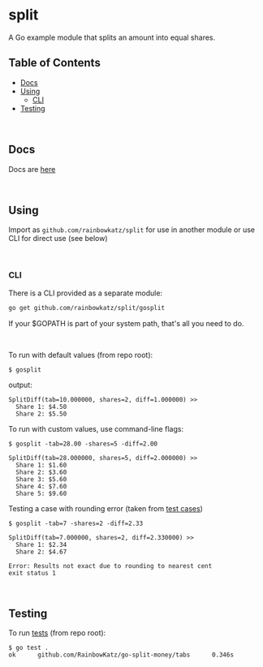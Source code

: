 <h1>split</h1>

A Go example module that splits an amount into equal shares.

<h2>Table of Contents</h2>

- [Docs](#docs)
- [Using](#using)
  - [CLI](#cli)
- [Testing](#testing)

<br/>

## Docs
Docs are [here](https://pkg.go.dev/github.com/rainbowkatz/split)

<br/>

## Using
Import as `github.com/rainbowkatz/split` for use in another module or use CLI for direct use (see below)

<br/>

### CLI
There is a CLI provided as a separate module: 
```bash
go get github.com/rainbowkatz/split/gosplit
```
If your $GOPATH is part of your system path, that's all you need to do.  

<br/>

To run with default values (from repo root):
```
$ gosplit
```
output:
```
SplitDiff(tab=10.000000, shares=2, diff=1.000000) >>
  Share 1: $4.50
  Share 2: $5.50
```

To run with custom values, use command-line flags:

```
$ gosplit -tab=28.00 -shares=5 -diff=2.00

SplitDiff(tab=28.000000, shares=5, diff=2.000000) >>
  Share 1: $1.60
  Share 2: $3.60
  Share 3: $5.60
  Share 4: $7.60
  Share 5: $9.60
```

Testing a case with rounding error (taken from [test cases](./tabs/splitdiff_test.go))
```
$ gosplit -tab=7 -shares=2 -diff=2.33

SplitDiff(tab=7.000000, shares=2, diff=2.330000) >>
  Share 1: $2.34
  Share 2: $4.67

Error: Results not exact due to rounding to nearest cent
exit status 1
```

<br/>

## Testing
To run [tests](./splitdiff_test.go) (from repo root):
```
$ go test .
ok      github.com/RainbowKatz/go-split-money/tabs      0.346s
```
